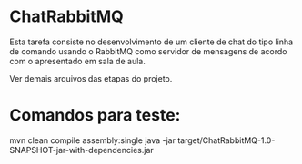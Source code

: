 # ChatRabbitMQ

Esta tarefa consiste no desenvolvimento de um cliente de chat do tipo linha de comando usando o RabbitMQ como servidor de mensagens de acordo com o apresentado em sala de aula.

Ver demais arquivos das etapas do projeto.

# Comandos para teste:
mvn clean compile assembly:single
java -jar target/ChatRabbitMQ-1.0-SNAPSHOT-jar-with-dependencies.jar

